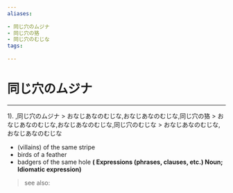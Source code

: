 ```yaml
---
aliases:
    
- 同じ穴のムジナ
- 同じ穴の狢
- 同じ穴のむじな
tags:
    
---
```


# 同じ穴のムジナ
---
1).
,同じ穴のムジナ > おなじあなのむじな,おなじあなのむじな,同じ穴の狢 > おなじあなのむじな,おなじあなのむじな,同じ穴のむじな > おなじあなのむじな,おなじあなのむじな

- (villains) of the same stripe
- birds of a feather
- badgers of the same hole
**( Expressions (phrases, clauses, etc.) Noun; Idiomatic expression)**
> see also: 
            